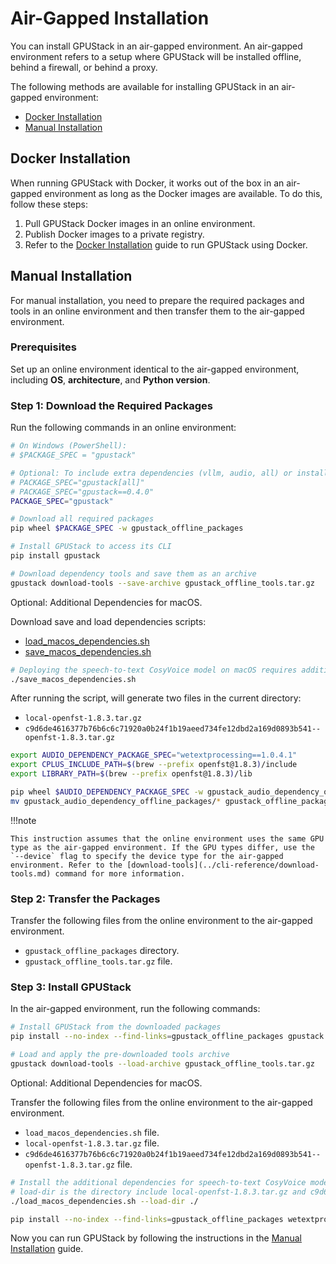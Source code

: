 # Air-Gapped Installation

You can install GPUStack in an air-gapped environment. An air-gapped environment refers to a setup where GPUStack will be installed offline, behind a firewall, or behind a proxy.

The following methods are available for installing GPUStack in an air-gapped environment:

- [Docker Installation](#docker-installation)
- [Manual Installation](#manual-installation)

## Docker Installation

When running GPUStack with Docker, it works out of the box in an air-gapped environment as long as the Docker images are available. To do this, follow these steps:

1. Pull GPUStack Docker images in an online environment.
2. Publish Docker images to a private registry.
3. Refer to the [Docker Installation](docker-installation.md) guide to run GPUStack using Docker.

## Manual Installation

For manual installation, you need to prepare the required packages and tools in an online environment and then transfer them to the air-gapped environment.

### Prerequisites

Set up an online environment identical to the air-gapped environment, including **OS**, **architecture**, and **Python version**.

### Step 1: Download the Required Packages

Run the following commands in an online environment:

```bash
# On Windows (PowerShell):
# $PACKAGE_SPEC = "gpustack"

# Optional: To include extra dependencies (vllm, audio, all) or install a specific version
# PACKAGE_SPEC="gpustack[all]"
# PACKAGE_SPEC="gpustack==0.4.0"
PACKAGE_SPEC="gpustack"

# Download all required packages
pip wheel $PACKAGE_SPEC -w gpustack_offline_packages

# Install GPUStack to access its CLI
pip install gpustack

# Download dependency tools and save them as an archive
gpustack download-tools --save-archive gpustack_offline_tools.tar.gz
```

Optional: Additional Dependencies for macOS.

Download save and load dependencies scripts:

- [load_macos_dependencies.sh](../assets/installation/air-gapped-installation/load_macos_dependencies.sh)
- [save_macos_dependencies.sh](../assets/installation/air-gapped-installation/save_macos_dependencies.sh)

```bash
# Deploying the speech-to-text CosyVoice model on macOS requires additional dependencies.
./save_macos_dependencies.sh
```

After running the script, will generate two files in the current directory:

- `local-openfst-1.8.3.tar.gz`
- `c9d6de4616377b76b6c6c71920a0b24f1b19aeed734fe12dbd2a169d0893b541--openfst-1.8.3.tar.gz`

```bash
export AUDIO_DEPENDENCY_PACKAGE_SPEC="wetextprocessing==1.0.4.1"
export CPLUS_INCLUDE_PATH=$(brew --prefix openfst@1.8.3)/include
export LIBRARY_PATH=$(brew --prefix openfst@1.8.3)/lib

pip wheel $AUDIO_DEPENDENCY_PACKAGE_SPEC -w gpustack_audio_dependency_offline_packages
mv gpustack_audio_dependency_offline_packages/* gpustack_offline_packages/ && rm -rf gpustack_audio_dependency_offline_packages
```

!!!note

    This instruction assumes that the online environment uses the same GPU type as the air-gapped environment. If the GPU types differ, use the `--device` flag to specify the device type for the air-gapped environment. Refer to the [download-tools](../cli-reference/download-tools.md) command for more information.

### Step 2: Transfer the Packages

Transfer the following files from the online environment to the air-gapped environment.

- `gpustack_offline_packages` directory.
- `gpustack_offline_tools.tar.gz` file.

### Step 3: Install GPUStack

In the air-gapped environment, run the following commands:

```bash
# Install GPUStack from the downloaded packages
pip install --no-index --find-links=gpustack_offline_packages gpustack

# Load and apply the pre-downloaded tools archive
gpustack download-tools --load-archive gpustack_offline_tools.tar.gz
```

Optional: Additional Dependencies for macOS.

Transfer the following files from the online environment to the air-gapped environment.

- `load_macos_dependencies.sh` file.
- `local-openfst-1.8.3.tar.gz` file.
- `c9d6de4616377b76b6c6c71920a0b24f1b19aeed734fe12dbd2a169d0893b541--openfst-1.8.3.tar.gz` file.

```bash
# Install the additional dependencies for speech-to-text CosyVoice model on macOS.
# load-dir is the directory include local-openfst-1.8.3.tar.gz and c9d6de4616377b76b6c6c71920a0b24f1b19aeed734fe12dbd2a169d0893b541--openfst-1.8.3.tar.gz
./load_macos_dependencies.sh --load-dir ./

pip install --no-index --find-links=gpustack_offline_packages wetextprocessing
```

Now you can run GPUStack by following the instructions in the [Manual Installation](manual-installation.md#run-gpustack) guide.
